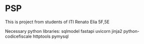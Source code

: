 # PSP
This is project from students of ITI Renato Elia 5F,5E


Necessary python libraries:
sqlmodel
fastapi
uvicorn
jinja2
python-codicefiscale
httptools
pymysql
